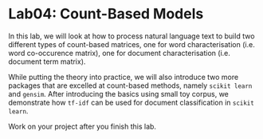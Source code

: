 Lab04: Count-Based Models
==========================

In this lab, we will look at how to process natural language text to build two different types of count-based matrices, one for word characterisation (i.e. word co-occurence matrix), one for document characterisation (i.e. document term matrix).

While putting the theory into practice, we will also introduce two more packages that are excelled at count-based methods, namely `scikit learn` and `gensim`. After introducing the basics using small toy corpus, we demonstrate how `tf-idf` can be used for document classification in `scikit learn`. 

Work on your project after you finish this lab.
